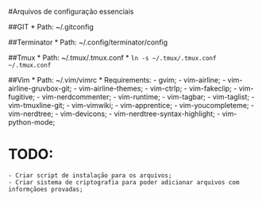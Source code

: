 #Arquivos de configuração essenciais
 
##GIT
	* Path: ~/.gitconfig

##Terminator
	* Path: ~/.config/terminator/config

##Tmux
	* Path: ~/.tmux/.tmux.conf
	* `ln -s ~/.tmux/.tmux.conf ~/.tmux.conf`
	
##Vim
	* Path: ~/.vim/vimrc
	* Requirements: 
		- gvim;
		- vim-airline;
		- vim-airline-gruvbox-git;
		- vim-airline-themes;
		- vim-ctrlp;
		- vim-fakeclip;
		- vim-fugitive;
		- vim-nerdcommenter;
		- vim-runtime;
		- vim-tagbar;
		- vim-taglist;
		- vim-tmuxline-git;
		- vim-vimwiki;
		- vim-apprentice;
		- vim-youcompleteme;
		- vim-nerdtree;
		- vim-devicons;
		- vim-nerdtree-syntax-highlight;
		- vim-python-mode;

# TODO:
	- Criar script de instalação para os arquivos;
	- Criar sistema de criptografia para poder adicionar arquivos com informçãoes provadas;
